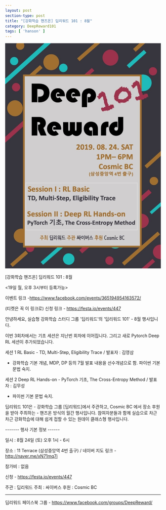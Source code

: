 ```yaml
---
layout: post
section-type: post
title: "[강화학습 핸즈온] 딥리워드 101 : 8월"
category: DeepReward101
tags: [ 'hanson' ]
---
```


![img](/img/DeepReward101/august_event.jpeg)

[강화학습 핸즈온] 딥리워드 101 : 8월

<19일 월, 오후 3시부터 등록가능>

이벤트 링크 -https://www.facebook.com/events/365194954163572/

(티켓은 꼭 이 링크로) 신청 링크 - https://festa.io/events/447

안녕하세요, 실습형 강화학습 스터디 그룹 '딥리워드'의 '딥리워드 101' - 8월 행사입니다.

이번 3회차에서는 기초 세션은 지난번 회차에 이어집니다. 그리고 새로 Pytorch Deep RL 세션이 추가되었습니다.


세션 1
RL Basic - TD, Multi-Step, Eligibility Trace / 발표자 : 김영삼 
- 강화학습 기본 개념, MDP, DP 등의 7월 발표 내용을 선수개념으로 함. 파이썬 기본 문법 숙지.

세션 2
Deep RL Hands-on - PyTorch 기초, The Cross-Entropy Method / 발표자 : 김무성
- 파이썬 기본 문법 숙지. 


딥리워드 101은 - 강화학습 그룹 [딥리워드]에서 주관하고, Cosmic BC 에서 장소 후원을 받아 주최하는 - 핸즈온 방식의 월간 행사입니다. 참여자분들과 함께 실습으로 차근차근 강화학습에 대해 쉽게 접할 수 있는 원데이 클래스형 행사입니다.

------- 행사 기본 정보 ------

일시 : 8월 24일 (토) 오후 1시 - 6시

장소 : 11 Terrace (삼성중앙역 4번 출구) / 네이버 지도 링크 - http://naver.me/xN71mq7i

참가비 : 없음

신청 - https://festa.io/events/447

주관 : 딥리워드
주최 : 싸이버스
후원 : Cosmic BC

----------------------------

딥리워드 페이스북 그룹 - https://www.facebook.com/groups/DeepReward/